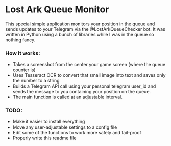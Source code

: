 # Lost Ark Queue Monitor

This special simple application monitors your position in the queue and sends updates to your Telegram via the @LostArkQueueChecker bot.
It was written in Python using a bunch of libraries while I was in the queue so nothing fancy.

### How it works:
- Takes a screenshot from the center your game screen (where the queue counter is)
- Uses Tesseract OCR to convert that small image into text and saves only the number to a string
- Builds a Telegram API call using your personal telegram user_id and sends the message to you containing your position on the queue.
- The main function is called at an adjustable interval. 
 
### TODO:
- Make it easier to install everything
- Move any user-adjustable settings to a config file
- Edit some of the functions to work more safely and fail-proof
- Properly write this readme file
